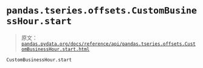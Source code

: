 # `pandas.tseries.offsets.CustomBusinessHour.start`

> 原文：[`pandas.pydata.org/docs/reference/api/pandas.tseries.offsets.CustomBusinessHour.start.html`](https://pandas.pydata.org/docs/reference/api/pandas.tseries.offsets.CustomBusinessHour.start.html)

```py
CustomBusinessHour.start
```
